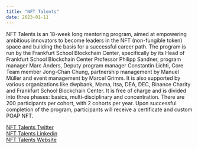 ```yaml
---
title: "NFT Talents"
date: 2023-01-11
---
```

NFT Talents is an 18-week long mentoring program, aimed at empowering ambitious innovators to become leaders in the NFT (non-fungible token) space and building the basis for a successful career path. The program is run by the Frankfurt School Blockchain Center, specifically by its Head of Frankfurt School Blockchain Center Professor Philipp Sandner, program manager Marc Anders, Deputy program manager Constantin Lichti, Core Team member Jong-Chan Chung, partnership management by Manuel Müller and event management by Marcel Grimm. It is also supported by various organizations like dwpbank, Mama, Itsa, DEA, DEC, Binance Charity and Frankfurt School Blockchain Center. It is free of charge and is divided into three phases: basics, multi-disciplinary and concentration. There are 200 participants per cohort, with 2 cohorts per year. Upon successful completion of the program, participants will receive a certificate and custom POAP NFT. 

[NFT Talents Twitter](https://twitter.com/NFT_Talents)  
[NFT Talents Linkedin](https://www.linkedin.com/company/nft-talents)  
[NFT Talents Website](https://web3-talents.io/nft-talents)  

